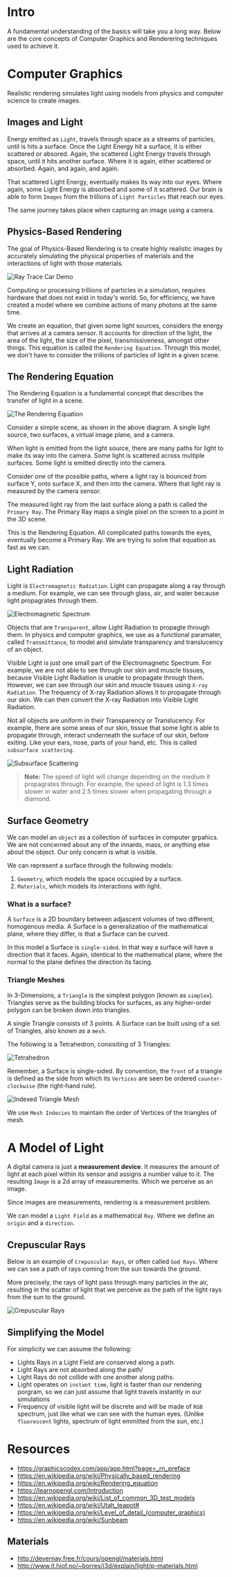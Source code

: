 # Intro
A fundamental understanding of the basics will take you a long way. Below are the core concepts of Computer Graphics and Renderering techniques used to achieve it.

# Computer Graphics
Realistic rendering simulates light using models from physics and computer science to create images.

## Images and Light
Energy emitted as `Light`, travels through space as a streams of particles, until is hits a surface. Once the Light Energy hit a surface, it is either scattered or absored. 
Again, the scattered Light Energy travels through space, until it hits another surface. Where it is again, either scattered or absorbed. Again, and again, and again.

That scattered Light Energy, eventually makes its way into our eyes. Where again, some Light Energy is absorbed and some of it scattered. Our brain is able to form `Images` from the trillions of `Light Particles` that reach our eyes.

The same journey takes place when capturing an image using a camera.

## Physics-Based Rendering
The goal of Physics-Based Rendering is to create highly realistic images by accurately simulating the physical properties of materials and the interactions of light with those materials.

![Ray Trace Car Demo](resources/RayTraceReflectionsCar.jpg)

Computing or processing trillions of particles in a simulation, requires hardware that does not exist in today's world. So, for efficiency, we have created a model where we combine actions of many photons at the same time.

We create an equation, that given some light sources, considers the energy that arrives at a camera sensor. It accounts for direction of the light, the area of the light, the size of the pixel, transmissiveness, amongst other things. This equation is called the `Rendering Equation`.
Through this model, we don't have to consider the trillions of particles of light in a given scene.

## The Rendering Equation
The Rendering Equation is a fundamental concept that describes the transfer of light in a scene.

![The Rendering Equation](resources/TheRenderingEquationDiagram.png)

Consider a simple scene, as shown in the above diagram. A single light source, two surfaces, a virtual image plane, and a camera.

When light is emitted from the light source, there are many paths for light to make its way into the camera. Some light is scattered across multiple surfaces. Some light is emitted directly into the camera.

Consider one of the possible paths, where a light ray is bounced from surface Y, onto surface X, and then into the camera.
Where that light ray is measured by the camera sensor. 

The measured light ray from the last surface along a path is called the `Primary Ray`. The Primary Ray maps a single pixel on the screen to a point in the 3D scene.

This is the Rendering Equation. All complicated paths towards the eyes, eventually become a Primary Ray. We are trying to solve that equation as fast as we can.

## Light Radiation
Light is `Electromagnetic Radiation`. Light can propagate along a ray through a medium. For example, we can see through glass, air, and water because light propagrates through them.

![Electromagnetic Spectrum](resources/ElectromagneticSpectrum.png)

Objects that are `Transparent`, allow Light Radiation to propagte through them. In physics and computer graphics, we use as a functional paramater, called `Transmittance`, to model and simulate transparency and translucency of an object.

Visible Light is just one small part of the Electromagnetic Spectrum. For example, we are not able to see through our skin and muscle tissues, because Visible Light Radiation is unable to propagate through them.
However, we can see through our skin and muscle tissues using `X-ray Radiation`. The frequency of X-ray Radiation allows it to propagate through our skin. We can then convert the X-ray Radiation into Visible Light Radiation.

Not all objects are uniform in their Transparency or Translucency. For example, there are some areas of our skin, tissue that some light is able to propagate through, interact underneath the surface of our skin, before exiting. Like your ears, nose, parts of your hand, etc. This is called `subsurface scattering`.

![Subsurface Scattering](resources/SubsurfaceScattering.jpg)

> **Note:** The speed of light will change depending on the medium it propagrates through. For example, the speed of light is 1.3 times slower in water and 2.5 times slower when propagating through a diamond.

## Surface Geometry
We can model an `object` as a collection of surfaces in computer grpahics. We are not concerned about any of the innards, mass, or anything else about the object. Our only concern is what is visible.

We can represent a surface through the following models:

1. `Geometry`, which models the space occupied by a surface.
2. `Materials`, which models its interactions with light.

### What is a surface?
A `Surface` is a 2D boundary between adjascent volumes of two different, homogenous media. A Surface is a generalization of the mathematical plane, where they differ, is that a Surface can be curved.

In this model a Surface is `single-sided`. In that way a surface will have a direction that it faces. Again, identical to the mathematical plane, where the normal to the plane defines the direction its facing.

### Triangle Meshes
In 3-Dimensions, a `Triangle` is the simplest polygon (known as `simplex`). Triangles serve as the building blocks for surfaces, as any higher-order polygon can be broken down into triangles.

A single Triangle consists of 3 points. A Surface can be built using of a set of Triangles, also known as a `mesh`.

The following is a Tetrahedron, consisiting of 3 Triangles:

![Tetrahedron](resources/Tetrahedron.png)

Remember, a Surface is single-sided. By convention, the `front` of a triangle is defined as the side from which its `Vertices` are seen be ordered `counter-clockwise` (the right-hand rule).

![Indexed Triangle Mesh](resources/IndexedTriangleMesh.png)


We use `Mesh Indecies` to maintain the order of Vertices of the triangles of mesh.

# A Model of Light
A digital camera is just a **measurement device**. It measures the amount of light at each pixel within its sensor and assigns a number value to it. 
The resulting `Image` is a 2d array of measurements. Which we perceive as an image.

Since images are measurements, rendering is a measurement problem.

We can model a `Light Field` as a mathematical `Ray`. Where we define an `origin` and a `direction`. 

## Crepuscular Rays
Below is an example of `Crepuscular Rays`, or often called `God Rays`. Where we can see a path of rays coming from the sun towards the ground. 

More precisely, the rays of light pass through many particles in the air, resulting in the scatter of light that we perceive as the path of the light rays from the sun to the ground.

![Crepuscular Rays](resources/CrepuscularRays.jpg)

## Simplifying the Model

For simplicity we can assume the following:
- Lights Rays in a Light Field are conserved along a path.
- Light Rays are not absorbed along the path/
- Light Rays do not collide with one another along paths.
- Light operates on `instant time`, light is faster than our rendering porgram, so we can just assume that light travels instantly in our simulations
- Frequency of visible light will be discrete and will be made of `RGB` spectrum, just like what we can see with the human eyes. (Unlike `fluorescent` lights, spectrum of light emmitted from the sun, etc.)


# Resources
- https://graphicscodex.com/app/app.html?page=_rn_preface
- https://en.wikipedia.org/wiki/Physically_based_rendering
- https://en.wikipedia.org/wiki/Rendering_equation
- https://learnopengl.com/Introduction
- https://en.wikipedia.org/wiki/List_of_common_3D_test_models
- https://en.wikipedia.org/wiki/Utah_teapot#
- https://en.wikipedia.org/wiki/Level_of_detail_(computer_graphics)
- https://en.wikipedia.org/wiki/Sunbeam

## Materials
- http://devernay.free.fr/cours/opengl/materials.html
- http://www.it.hiof.no/~borres/j3d/explain/light/p-materials.html